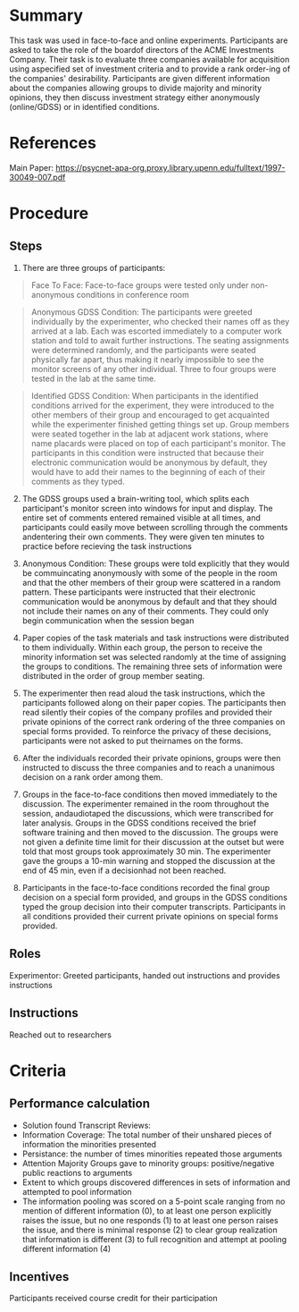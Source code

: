 # Summary
This task was used in face-to-face and online experiments. Participants are asked to take the role of the boardof directors of the ACME Investments Company. Their task is to evaluate three companies available for acquisition using aspecified set of investment criteria and to provide a rank order-ing of the companies' desirability. Participants are given different information about the companies allowing groups to divide majority and minority opinions, they then discuss investment strategy either anonymously (online/GDSS) or in identified conditions. 

# References
Main Paper: https://psycnet-apa-org.proxy.library.upenn.edu/fulltext/1997-30049-007.pdf

# Procedure
## Steps
1. There are three groups of participants: 
 > Face To Face: Face-to-face groups were tested only under non-anonymous conditions in conference room 
 
 > Anonymous GDSS Condition: The participants were greeted individually by the experimenter, who checked their names off as they arrived at a lab. Each was escorted immediately to a computer work station and told to await further instructions. The seating assignments were determined randomly, and the participants were seated physically far apart, thus making it nearly impossible to see the monitor screens of any other individual. Three to four groups were tested in the lab at the same time. 
 
 > Identified GDSS Condition: When participants in the identified conditions arrived for the experiment, they were introduced to the other members of their group and encouraged to get acquainted while the experimenter finished getting things set up. Group members were seated together in the lab at adjacent work stations, where name placards were placed on top of each participant's monitor. The participants in this condition were instructed that because their electronic communication would be anonymous by default, they would have to add their names to the beginning of each of their comments as they typed. 
 
2. The GDSS groups used a brain-writing tool, which splits each participant's monitor screen into windows for input and display. The entire set of comments entered remained visible at all times, and participants could easily move between scrolling through the comments andentering their own comments. They were given ten minutes to practice before recieving the task instructions 

3. Anonymous Condition: These groups were told explicitly that they would be commuincating anonymously with some of the people in the room and that the other members of their group were scattered in a random pattern. These participants were instructed that their electronic communication would be anonymous by default and that they should not include their names on any of their comments. They could only begin communication when the session began 

4. Paper copies of the task materials and task instructions were distributed to them individually. Within each group, the person to receive the minority information set was selected randomly at the time of assigning the groups to conditions. The remaining three sets of information were distributed in the order of group member seating. 

5. The experimenter then read aloud the task instructions, which the participants followed along on their paper copies. The participants then read silently their copies of the company profiles and provided their private opinions of the correct rank ordering of the three companies on special forms provided. To reinforce the privacy of these decisions, participants were not asked to put theirnames on the forms.
6. After the individuals recorded their private opinions, groups were then instructed to discuss the three companies and to reach a unanimous decision on a rank order among them. 

7. Groups in the face-to-face conditions then moved immediately to the discussion. The experimenter remained in the room throughout the session, andaudiotaped the discussions, which were transcribed for later analysis. Groups in the GDSS conditions received the brief software training and then moved to the discussion. The groups were not given a definite time limit for their discussion at the outset but were told that most groups took approximately 30 min. The experimenter gave the groups a 10-min warning and stopped the discussion at the end of 45 min, even if a decisionhad not been reached.

8. Participants in the face-to-face conditions recorded the final group decision on a special form provided, and groups in the GDSS conditions typed the group decision into their computer transcripts. Participants in all conditions provided their current private opinions on special forms provided.

## Roles 
Experimentor: Greeted participants, handed out instructions and provides instructions 

## Instructions
Reached out to researchers 

# Criteria
## Performance calculation
- Solution found 
Transcript Reviews: 
- Information Coverage: The total number of their unshared pieces of information the minorities presented 
- Persistance: the number of times minorities repeated those arguments
- Attention Majority Groups gave to minority groups: positive/negative public reactions to arguments
- Extent to which groups discovered differences in sets of information and attempted to pool information 
- The information pooling was scored on a 5-point scale ranging from no mention of different information (0), to at least one person explicitly raises the issue, but no one responds (1) to at least one person raises the issue, and there is minimal response (2) to clear group realization that information is different (3) to full recognition and attempt at pooling different information (4)

## Incentives
Participants received course credit for their participation 

